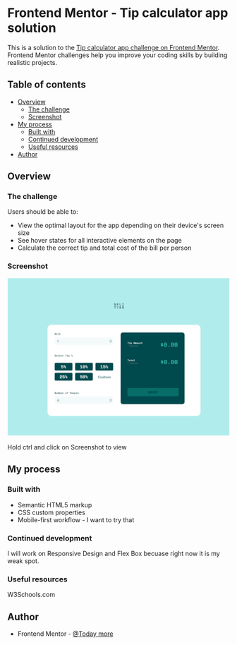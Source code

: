 # Frontend Mentor - Tip calculator app solution

This is a solution to the [Tip calculator app challenge on Frontend Mentor](https://www.frontendmentor.io/challenges/tip-calculator-app-ugJNGbJUX). Frontend Mentor challenges help you improve your coding skills by building realistic projects.

## Table of contents

- [Overview](#overview)
  - [The challenge](#the-challenge)
  - [Screenshot](#screenshot)
- [My process](#my-process)
  - [Built with](#built-with)
  - [Continued development](#continued-development)
  - [Useful resources](#useful-resources)
- [Author](#author)



## Overview

### The challenge

Users should be able to:

- View the optimal layout for the app depending on their device's screen size
- See hover states for all interactive elements on the page
- Calculate the correct tip and total cost of the bill per person

### Screenshot

![](./screenshot.png)

Hold ctrl and click on Screenshot to view


## My process

### Built with

- Semantic HTML5 markup
- CSS custom properties
- Mobile-first workflow - I want to try that

### Continued development
I will work on 
Responsive Design and Flex Box
becuase right now it is my weak spot.


### Useful resources
W3Schools.com

## Author

- Frontend Mentor - [@Today more](https://www.frontendmentor.io/profile/Todaymore)

